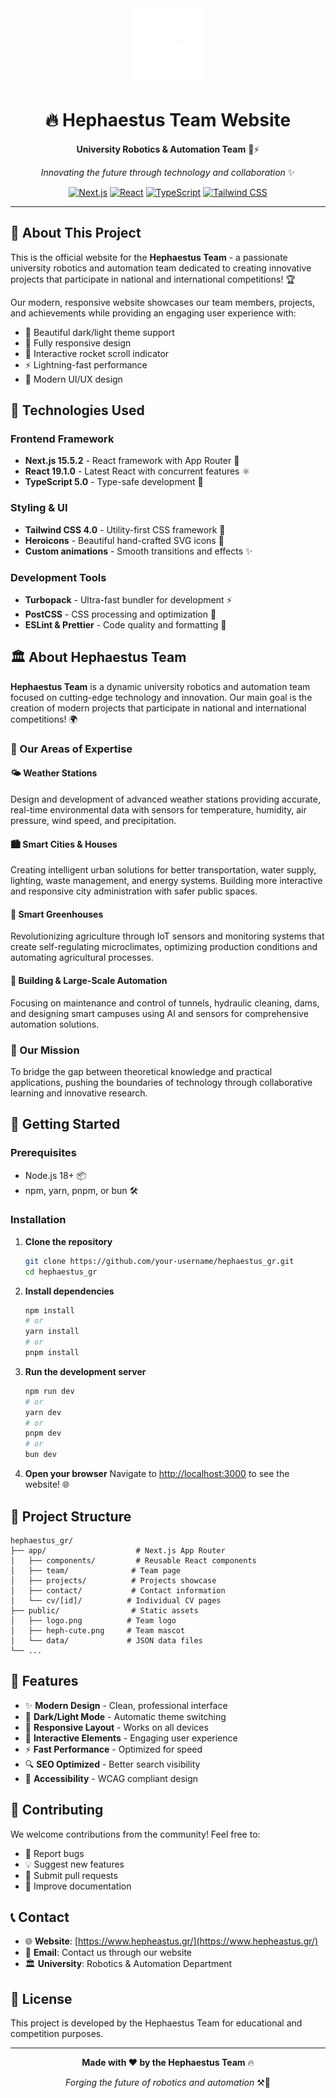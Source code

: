 <div align="center">
  <img src="./public/logo.png" alt="Hephaestus Team Logo" width="120" height="120">
  
  # 🔥 Hephaestus Team Website
  
  **University Robotics & Automation Team** 🤖⚡
  
  *Innovating the future through technology and collaboration* ✨
  
  [![Next.js](https://img.shields.io/badge/Next.js-15.5.2-black?style=for-the-badge&logo=next.js)](https://nextjs.org/)
  [![React](https://img.shields.io/badge/React-19.1.0-61DAFB?style=for-the-badge&logo=react)](https://reactjs.org/)
  [![TypeScript](https://img.shields.io/badge/TypeScript-5.0-3178C6?style=for-the-badge&logo=typescript)](https://www.typescriptlang.org/)
  [![Tailwind CSS](https://img.shields.io/badge/Tailwind_CSS-4.0-38B2AC?style=for-the-badge&logo=tailwind-css)](https://tailwindcss.com/)
  
</div>

---

## 🌟 About This Project

This is the official website for the **Hephaestus Team** - a passionate university robotics and automation team dedicated to creating innovative projects that participate in national and international competitions! 🏆

Our modern, responsive website showcases our team members, projects, and achievements while providing an engaging user experience with:
- 🎨 Beautiful dark/light theme support
- 📱 Fully responsive design
- 🚀 Interactive rocket scroll indicator
- ⚡ Lightning-fast performance
- 🎯 Modern UI/UX design

## 🔧 Technologies Used

### Frontend Framework
- **Next.js 15.5.2** - React framework with App Router 🚀
- **React 19.1.0** - Latest React with concurrent features ⚛️
- **TypeScript 5.0** - Type-safe development 📝

### Styling & UI
- **Tailwind CSS 4.0** - Utility-first CSS framework 🎨
- **Heroicons** - Beautiful hand-crafted SVG icons 🎯
- **Custom animations** - Smooth transitions and effects ✨

### Development Tools
- **Turbopack** - Ultra-fast bundler for development ⚡
- **PostCSS** - CSS processing and optimization 🔄
- **ESLint & Prettier** - Code quality and formatting 📏

## 🏛️ About Hephaestus Team

**Hephaestus Team** is a dynamic university robotics and automation team focused on cutting-edge technology and innovation. Our main goal is the creation of modern projects that participate in national and international competitions! 🌍

### 🔬 Our Areas of Expertise

#### 🌤️ Weather Stations
Design and development of advanced weather stations providing accurate, real-time environmental data with sensors for temperature, humidity, air pressure, wind speed, and precipitation.

#### 🏙️ Smart Cities & Houses
Creating intelligent urban solutions for better transportation, water supply, lighting, waste management, and energy systems. Building more interactive and responsive city administration with safer public spaces.

#### 🌱 Smart Greenhouses
Revolutionizing agriculture through IoT sensors and monitoring systems that create self-regulating microclimates, optimizing production conditions and automating agricultural processes.

#### 🏢 Building & Large-Scale Automation
Focusing on maintenance and control of tunnels, hydraulic cleaning, dams, and designing smart campuses using AI and sensors for comprehensive automation solutions.

### 🎯 Our Mission
To bridge the gap between theoretical knowledge and practical applications, pushing the boundaries of technology through collaborative learning and innovative research.

## 🚀 Getting Started

### Prerequisites
- Node.js 18+ 📦
- npm, yarn, pnpm, or bun 🛠️

### Installation

1. **Clone the repository**
   ```bash
   git clone https://github.com/your-username/hephaestus_gr.git
   cd hephaestus_gr
   ```

2. **Install dependencies**
   ```bash
   npm install
   # or
   yarn install
   # or
   pnpm install
   ```

3. **Run the development server**
   ```bash
   npm run dev
   # or
   yarn dev
   # or
   pnpm dev
   # or
   bun dev
   ```

4. **Open your browser**
   Navigate to [http://localhost:3000](http://localhost:3000) to see the website! 🌐

## 📁 Project Structure

```
hephaestus_gr/
├── app/                    # Next.js App Router
│   ├── components/         # Reusable React components
│   ├── team/              # Team page
│   ├── projects/          # Projects showcase
│   ├── contact/           # Contact information
│   └── cv/[id]/          # Individual CV pages
├── public/                # Static assets
│   ├── logo.png          # Team logo
│   ├── heph-cute.png     # Team mascot
│   └── data/             # JSON data files
└── ...
```

## 🎨 Features

- ✨ **Modern Design** - Clean, professional interface
- 🌙 **Dark/Light Mode** - Automatic theme switching
- 📱 **Responsive Layout** - Works on all devices
- 🚀 **Interactive Elements** - Engaging user experience
- ⚡ **Fast Performance** - Optimized for speed
- 🔍 **SEO Optimized** - Better search visibility
- 🎯 **Accessibility** - WCAG compliant design

## 🤝 Contributing

We welcome contributions from the community! Feel free to:
- 🐛 Report bugs
- 💡 Suggest new features
- 🔧 Submit pull requests
- 📖 Improve documentation

## 📞 Contact

- 🌐 **Website**: [https://www.hepheastus.gr/](https://www.hepheastus.gr/)
- 📧 **Email**: Contact us through our website
- 🏛️ **University**: Robotics & Automation Department

## 📄 License

This project is developed by the Hephaestus Team for educational and competition purposes.

---

<div align="center">
  
  **Made with ❤️ by the Hephaestus Team** 🔥
  
  *Forging the future of robotics and automation* ⚒️🤖
  
</div>
